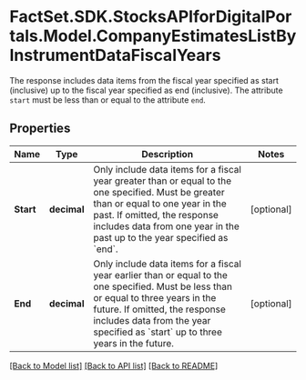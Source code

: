 # FactSet.SDK.StocksAPIforDigitalPortals.Model.CompanyEstimatesListByInstrumentDataFiscalYears
The response includes data items from the fiscal year specified as start (inclusive) up to the fiscal year specified as end (inclusive). The attribute `start` must be less than or equal to the attribute `end`.

## Properties

Name | Type | Description | Notes
------------ | ------------- | ------------- | -------------
**Start** | **decimal** | Only include data items for a fiscal year greater than or equal to the one specified. Must be greater than or equal to one year in the past. If omitted, the response includes data from one year in the past up to the year specified as &#x60;end&#x60;. | [optional] 
**End** | **decimal** | Only include data items for a fiscal year earlier than or equal to the one specified. Must be less than or equal to three years in the future. If omitted, the response includes data from the year specified as &#x60;start&#x60; up to three years in the future. | [optional] 

[[Back to Model list]](../README.md#documentation-for-models) [[Back to API list]](../README.md#documentation-for-api-endpoints) [[Back to README]](../README.md)

